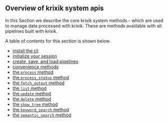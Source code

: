## Overview of krixik system apis

In this Section we describe the core krixik system methods -  which are used to manage data processed with krixik.  These are methods avaiilable with all pipelines built with krixik.

A table of contents for this section is shown below.

- [install the cli](system/install.md)
- [initialize your session](system/initialize.md)
- [create, save, and load pipelines](system/create_save_load.md)
- [convenience methods](system/convenience_methods.md)
- [the `process` method](system/process.md)
- [the `process_status` method](system/process_status.md)
- [the `fetch_output` method](system/fetch_output.md)
- [the `list` method](system/list.md)
- [the `update` method](system/update.md)
- [the `delete` method](system/delete.md)
- [the `show_tree` method](system/show_tree.md)
- [the `keyword_search` method](system/keyword_search.md)
- [the `semantic_search` method](system/semantic_search.md)

